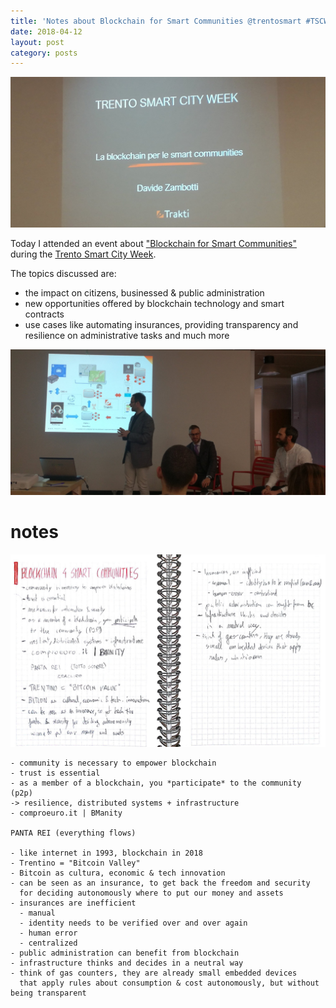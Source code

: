```yaml
---
title: 'Notes about Blockchain for Smart Communities @trentosmart #TSCW18'
date: 2018-04-12
layout: post
category: posts
---
```


![trento smart city week](/assets/images/posts/tscw.jpg)

Today I attended an event about ["Blockchain for Smart Communities"](https://www.smartcityweek.it/event/la-blockchain-per-le-smart-communities/) during the [Trento Smart City Week](https://www.smartcityweek.it/).

The topics discussed are:

- the impact on citizens, businessed &amp; public administration
- new opportunities offered by blockchain technology and smart contracts
- use cases like automating insurances, providing transparency and resilience on administrative tasks and much more

![blockchain for insurances](/assets/images/posts/blockchain-for-insurances.jpg)

# notes

![written notes](/assets/images/posts/notes.jpg)

```
- community is necessary to empower blockchain
- trust is essential
- as a member of a blockchain, you *participate* to the community (p2p)
-> resilience, distributed systems + infrastructure
- comproeuro.it | BManity

PANTA REI (everything flows)

- like internet in 1993, blockchain in 2018
- Trentino = "Bitcoin Valley"
- Bitcoin as cultura, economic & tech innovation
- can be seen as an insurance, to get back the freedom and security
  for deciding autonomously where to put our money and assets
- insurances are inefficient
  - manual
  - identity needs to be verified over and over again
  - human error
  - centralized
- public administration can benefit from blockchain
- infrastructure thinks and decides in a neutral way
- think of gas counters, they are already small embedded devices
  that apply rules about consumption & cost autonomously, but without being transparent
```
